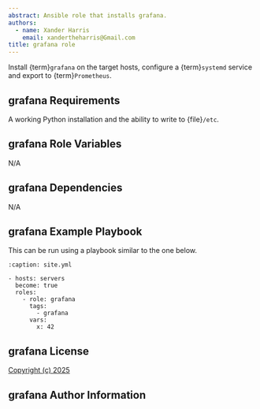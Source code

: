 ```yaml
---
abstract: Ansible role that installs grafana.
authors:
  - name: Xander Harris
    email: xandertheharris@Gmail.com
title: grafana role
---
```


Install {term}`grafana` on the target hosts, configure a {term}`systemd`
service and export to {term}`Prometheus`.

## grafana Requirements

A working Python installation and the ability to write to {file}`/etc`.

## grafana Role Variables

N/A

## grafana Dependencies

N/A

## grafana Example Playbook

This can be run using a playbook similar to the one below.

```{code-block} yaml
:caption: site.yml

- hosts: servers
  become: true
  roles:
    - role: grafana
      tags:
        - grafana
      vars:
        x: 42
```

## grafana License

[Copyright (c) 2025](project:/license.md)

## grafana Author Information

```{sectionauthor} Xander Harris <xandertheharris@gmail.com>

```

<!-- vim: set ft=markdown colorcolumn=80: -->
